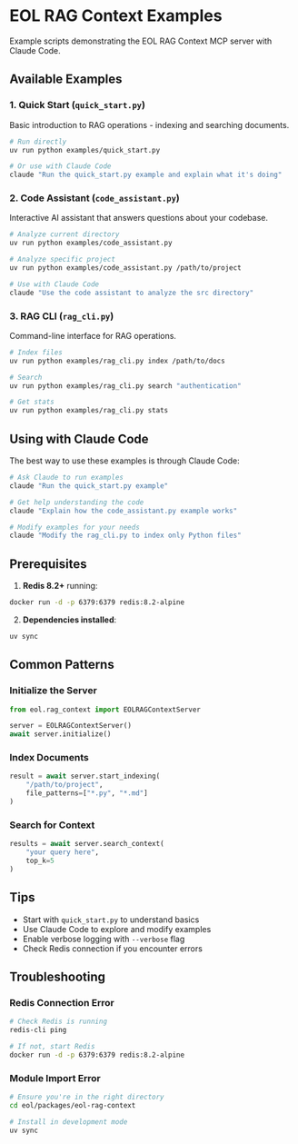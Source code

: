 # EOL RAG Context Examples

Example scripts demonstrating the EOL RAG Context MCP server with Claude Code.

## Available Examples

### 1. Quick Start (`quick_start.py`)

Basic introduction to RAG operations - indexing and searching documents.

```bash
# Run directly
uv run python examples/quick_start.py

# Or use with Claude Code
claude "Run the quick_start.py example and explain what it's doing"
```

### 2. Code Assistant (`code_assistant.py`)

Interactive AI assistant that answers questions about your codebase.

```bash
# Analyze current directory
uv run python examples/code_assistant.py

# Analyze specific project
uv run python examples/code_assistant.py /path/to/project

# Use with Claude Code
claude "Use the code assistant to analyze the src directory"
```

### 3. RAG CLI (`rag_cli.py`)

Command-line interface for RAG operations.

```bash
# Index files
uv run python examples/rag_cli.py index /path/to/docs

# Search
uv run python examples/rag_cli.py search "authentication"

# Get stats
uv run python examples/rag_cli.py stats
```

## Using with Claude Code

The best way to use these examples is through Claude Code:

```bash
# Ask Claude to run examples
claude "Run the quick_start.py example"

# Get help understanding the code
claude "Explain how the code_assistant.py example works"

# Modify examples for your needs
claude "Modify the rag_cli.py to index only Python files"
```

## Prerequisites

1. **Redis 8.2+** running:

```bash
docker run -d -p 6379:6379 redis:8.2-alpine
```

2. **Dependencies installed**:

```bash
uv sync
```

## Common Patterns

### Initialize the Server

```python
from eol.rag_context import EOLRAGContextServer

server = EOLRAGContextServer()
await server.initialize()
```

### Index Documents

```python
result = await server.start_indexing(
    "/path/to/project",
    file_patterns=["*.py", "*.md"]
)
```

### Search for Context

```python
results = await server.search_context(
    "your query here",
    top_k=5
)
```

## Tips

- Start with `quick_start.py` to understand basics
- Use Claude Code to explore and modify examples
- Enable verbose logging with `--verbose` flag
- Check Redis connection if you encounter errors

## Troubleshooting

### Redis Connection Error

```bash
# Check Redis is running
redis-cli ping

# If not, start Redis
docker run -d -p 6379:6379 redis:8.2-alpine
```

### Module Import Error

```bash
# Ensure you're in the right directory
cd eol/packages/eol-rag-context

# Install in development mode
uv sync
```
